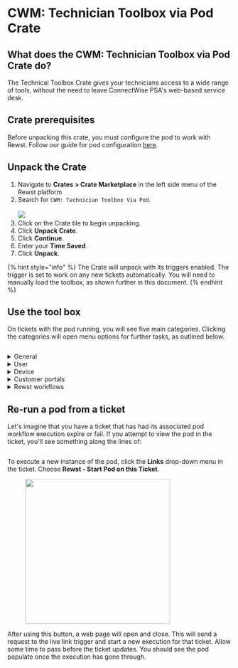 # CWM: Technician Toolbox via Pod Crate

## What does the CWM: Technician Toolbox via Pod Crate do?

The Technical Toolbox Crate gives your technicians access to a wide range of tools, without the need to leave ConnectWise PSA's web-based service desk.

## Crate prerequisites&#x20;

Before unpacking this crate, you must configure the pod to work with Rewst. Follow our guide for pod configuration [here](broken-reference).

## Unpack the Crate

1. Navigate to **Crates > Crate Marketplace** in the left side menu of the Rewst platform
2. Search for `CWM: Technician Toolbox Via Pod`_._\
   \
   ![](<../../../.gitbook/assets/Screenshot 2025-04-10 at 5.08.20 PM.png>)
3. Click on the Crate tile to begin unpacking.
4. Click **Unpack Crate**.
5. Click **Continue**.
6. Enter your **Time Saved**.
7. Click **Unpack**.

{% hint style="info" %}
The Crate will unpack with its triggers enabled. The trigger is set to work on any new tickets automatically. You will need to manually load the toolbox, as shown further in this document.
{% endhint %}

## Use the tool box

On tickets with the pod running, you will see five main categories. Clicking the categories will open menu options for further tasks, as outlined below.&#x20;

<figure><img src="../../../.gitbook/assets/Default View.png" alt=""><figcaption></figcaption></figure>

<details>

<summary>General</summary>

* Run AD Sync

</details>

<details>

<summary>User</summary>

* Reset Contact Password
* Send 2FA Request
* View User Information

</details>

<details>

<summary>Device</summary>

* View Uptime
* View Device Information
* Reboot Device
* Restart Print Spooler

</details>

<details>

<summary>Customer portals</summary>

* M365
* Exchange
* Azure
* Azure AD
* Teams
* MEM (Intune)

</details>

<details>

<summary>Rewst workflows</summary>

* Onboarding Form
* Offboarding Form
* Manage Group Membership
* Add User to Mailbox
* Manage MFA

</details>

## Re-run a pod from a ticket <a href="#re-running-a-pod-from-a-ticket" id="re-running-a-pod-from-a-ticket"></a>

Let's imagine that you have a ticket that has had its associated pod workflow execution expire or fail. If you attempt to view the pod in the ticket, you'll see something along the lines of:

<figure><img src="../../../.gitbook/assets/Screenshot 2024-04-10 at 3.47.03 PM (1).png" alt=""><figcaption></figcaption></figure>

To execute a new instance of the pod, click the **Links** drop-down menu in the ticket. Choose **Rewst - Start Pod on this Ticket**.

<figure><img src="../../../.gitbook/assets/Screenshot 2024-04-10 at 3.47.15 PM.png" alt="" width="326"><figcaption></figcaption></figure>

After using this button, a web page will open and close. This will send a request to the live link trigger and start a new execution for that ticket. Allow some time to pass before the ticket updates. You should see the pod populate once the execution has gone through.
